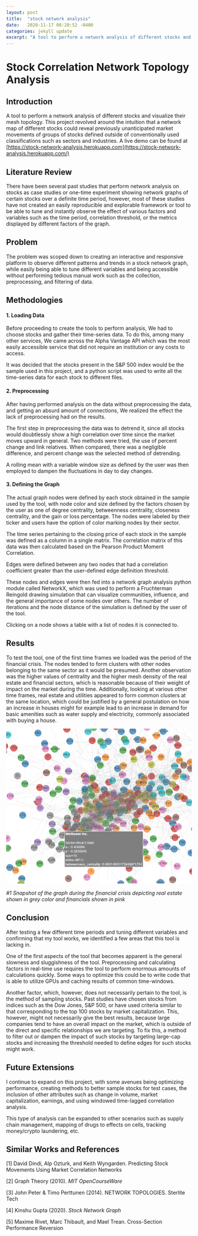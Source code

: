 ```yaml
---
layout: post
title:  "stock network analysis"
date:   2020-11-17 08:20:52 -0400
categories: jekyll update
excerpt: "A tool to perform a network analysis of different stocks and visualize their mesh topology. This project revolved around the intuition that a network map of different stocks could reveal previously unanticipated market movements of groups of stocks defined outside of conventionally used classifications such as sectors and industries"
---
```


# Stock Correlation Network Topology Analysis


## Introduction

A tool to perform a network analysis of different stocks and visualize their mesh topology. This project revolved around the intuition that a network map of different stocks could reveal previously unanticipated market movements of groups of stocks defined outside of conventionally used classifications such as sectors and industries. A live demo can be found at [https://stock-network-analysis.herokuapp.com](https://stock-network-analysis.herokuapp.com/)


## Literature Review

There have been several past studies that perform network analysis on stocks as case studies or one-time experiment showing network graphs of certain stocks over a definite time period, however, most of these studies have not created an easily reproducible and explorable framework or tool to be able to tune and instantly observe the effect of various factors and variables such as the time period, correlation threshold, or the metrics displayed by different factors of the graph.


## Problem

The problem was scoped down to creating an interactive and responsive platform to observe different patterns and trends in a stock network graph, while easily being able to tune different variables and being accessible without performing tedious manual work such as the collection, preprocessing, and filtering of data.


## Methodologies



#### 1. Loading Data

Before proceeding to create the tools to perform analysis, We had to choose stocks and gather their time-series data. To do this, among many other services, We came across the Alpha Vantage API which was the most easily accessible service that did not require an institution or any costs to access.

It was decided that the stocks present in the S&P 500 index would be the sample used in this project, and a python script was used to write all the time-series data for each stock to different files.



#### 2. Preprocessing

After having performed analysis on the data without preprocessing the data, and getting an absurd amount of connections, We realized the effect the lack of preprocessing had on the results.

The first step in preprocessing the data was to detrend it, since all stocks would doubtlessly show a high correlation over time since the market moves upward in general. Two methods were tried, the use of percent change and link relatives. When compared, there was a negligible difference, and percent change was the selected method of detrending.

A rolling mean with a variable window size as defined by the user was then employed to dampen the fluctuations in day to day changes.



#### 3. Defining the Graph

The actual graph nodes were defined by each stock obtained in the sample used by the tool, with node color and size defined by the factors chosen by the user as one of degree centrality, betweenness centrality, closeness centrality, and the gain or loss percentage. The nodes were labeled by their ticker and users have the option of color marking nodes by their sector.

The time series pertaining to the closing price of each stock in the sample was defined as a column in a single matrix. The correlation matrix of this data was then calculated based on the Pearson Product Moment Correlation.

Edges were defined between any two nodes that had a correlation coefficient greater than the user-defined edge definition threshold.

These nodes and edges were then fed into a network graph analysis python module called NetworkX, which was used to perform a Fruchterman Reingold drawing simulation that can visualize communities, influence, and the general importance of some nodes over others. The number of iterations and the node distance of the simulation is defined by the user of the tool.

Clicking on a node shows a table with a list of nodes it is connected to.


## Results

To test the tool, one of the first time frames we loaded was the period of the financial crisis. The nodes tended to form clusters with other nodes belonging to the same sector as it would be presumed. Another observation was the higher values of centrality and the higher mesh density of the real estate and financial sectors, which is reasonable because of their weight of impact on the market during the time. Additionally, looking at various other time frames, real estate and utilities appeared to form common clusters at the same location, which could be justified by a general postulation on how an increase in houses might for example lead to an increase in demand for basic amenities such as water supply and electricity, commonly associated with buying a house.



![alt_text](/assets/images/stock-network-diagram.png "image_tooltip")


_#1 Snapshot of the graph during the financial crisis depicting real estate shown in grey color and financials shown in pink_


## Conclusion

After testing a few different time periods and tuning different variables and confirming that my tool works, we identified a few areas that this tool is lacking in.

One of the first aspects of the tool that becomes apparent is the general slowness and sluggishness of the tool. Preprocessing and calculating factors in real-time use requires the tool to perform enormous amounts of calculations quickly. Some ways to optimize this could be to write code that is able to utilize GPUs and caching results of common time-windows.

Another factor, which, however, does not necessarily pertain to the tool, is the method of sampling stocks. Past studies have chosen stocks from indices such as the Dow Jones, S&P 500, or have used criteria similar to that corresponding to the top 100 stocks by market capitalization. This, however, might not necessarily give the best results, because large companies tend to have an overall impact on the market, which is outside of the direct and specific relationships we are targeting. To fix this, a method to filter out or dampen the impact of such stocks by targeting large-cap stocks and increasing the threshold needed to define edges for such stocks might work.


## Future Extensions

I continue to expand on this project, with some avenues being optimizing performance, creating methods to better sample stocks for test cases, the inclusion of other attributes such as change in volume, market capitalization, earnings, and using windowed time-lagged correlation analysis.

This type of analysis can be expanded to other scenarios such as supply chain management, mapping of drugs to effects on cells, tracking money/crypto laundering, etc.


## Similar Works and References

[1] David Dindi, Alp Ozturk, and Keith Wyngarden. Predicting Stock Movements Using Market Correlation Networks

[2] Graph Theory (2010). _MIT OpenCourseWare_

[3] John Peter & Timo Perttunen (2014). NETWORK TOPOLOGIES. Sterlite Tech

[4] Kinshu Gupta (2020). _Stock Network Graph_

[5] Maxime Rivet, Marc Thibault, and Mael Trean. Cross-Section Performance Reversion